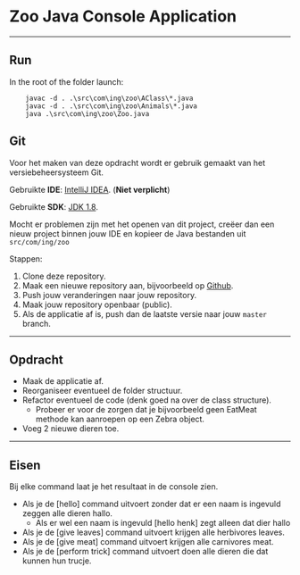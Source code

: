 ﻿# Zoo Java Console Application
---

## Run 

In the root of the folder launch:
```
	javac -d . .\src\com\ing\zoo\AClass\*.java
	javac -d . .\src\com\ing\zoo\Animals\*.java
	java .\src\com\ing\zoo\Zoo.java
```

## Git

Voor het maken van deze opdracht wordt er gebruik gemaakt van het versiebeheersysteem Git.

Gebruikte **IDE**: [IntelliJ IDEA](https://www.jetbrains.com/idea/). (**Niet verplicht**)

Gebruikte **SDK**: [JDK 1.8](https://bitbucket.org/kychu/zoo/downloads/java-1.8.0-openjdk-1.8.0.212-3.b04.redhat.windows.x86_64.zip).

Mocht er problemen zijn met het openen van dit project, creëer dan een nieuw project binnen jouw IDE en kopieer de Java bestanden uit `src/com/ing/zoo`

Stappen:

1. Clone deze repository.
2. Maak een nieuwe repository aan, bijvoorbeeld op [Github](https://www.github.com).
3. Push jouw veranderingen naar jouw repository.
4. Maak jouw repository openbaar (public).
4. Als de applicatie af is, push dan de laatste versie naar jouw `master` branch.

--- 
## Opdracht
- Maak de applicatie af.
- Reorganiseer eventueel de folder structuur.
- Refactor eventueel de code (denk goed na over de class structure).
	- Probeer er voor de zorgen dat je bijvoorbeeld geen EatMeat methode kan aanroepen op een Zebra object.
- Voeg 2 nieuwe dieren toe.
---
## Eisen

Bij elke command laat je het resultaat in de console  zien.

- Als je de [hello] command uitvoert zonder dat er een naam is ingevuld zeggen alle dieren hallo.
	- Als er wel een naam is ingevuld [hello henk] zegt alleen dat dier hallo 
- Als je de [give leaves] command uitvoert krijgen alle herbivores leaves.
- Als je de [give meat] command uitvoert krijgen alle carnivores meat.
- Als je de [perform trick] command uitvoert doen alle dieren die dat kunnen hun trucje.

